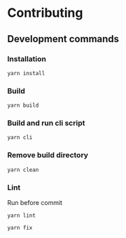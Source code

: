 # Contributing

## Development commands

### Installation

```shell
yarn install
```

### Build

```shell
yarn build
```

### Build and run cli script

```shell
yarn cli
```

### Remove build directory

```shell
yarn clean
```

### Lint

Run before commit

```shell
yarn lint
```

```shell
yarn fix
```